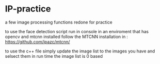 # IP-practice
a few image processing functions redone for practice

to use the face detection script run in console in an enviroment that has opencv and mtcnn installed
follow the MTCNN installation in : https://github.com/ipazc/mtcnn/

to use the c++ file simply update the image list to the images you have and selsect them in run time the image list is 0 based 
